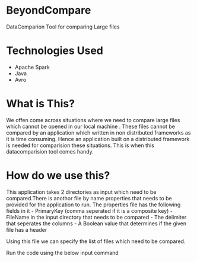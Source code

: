 # BeyondCompare
DataComparion Tool for comparing Large files

# Technologies Used
   -	Apache Spark
   -	Java
   -	Avro
    
  
 # What is This?
  
  We offen come across situations where we need to compare large files which cannot be opened in our local machine . These files cannot be compared by an application which written in non distributed frameworks as it is time consuming. Hence an application built on a distributed framework is needed for comparision these situations. This is when this datacomparision tool comes handy.
  
  # How do we use this?
  
  This application takes 2 directories as input which need to be compared.There is anothor file by name properties that needs to be provided for the application to run. 
  The properties file has the following fields in it
    -   PrimaryKey (comma seperated if it is a composite key)
    -   FileName in the input directory that needs to be compared
    -   The delimiter that seperates the columns
    -   A Boolean value that determines if the given file has a header
    
  Using this file we can specify the list of files which need to be compared.
    
 Run the code using the below input command
 
  
  
  
  
  

